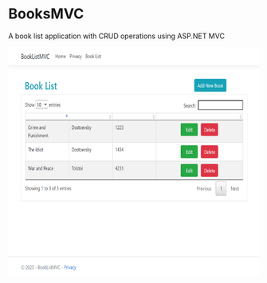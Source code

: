 # BooksMVC
 A book list application with CRUD operations using ASP.NET MVC 
 
<img src="s1.png" width="700" height="460">
